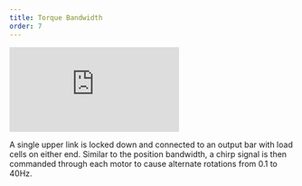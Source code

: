 ```yaml
---
title: Torque Bandwidth
order: 7
---
```


<iframe src="https://www.youtube.com/embed/x70Ds4cHSCw?rel=0" frameborder="0" allow="autoplay; encrypted-media" allowfullscreen></iframe>

A single upper link is locked down and connected to an output bar with load cells on either end. Similar to the position bandwidth, a chirp signal is then commanded through each motor to cause alternate rotations from 0.1 to 40Hz.

